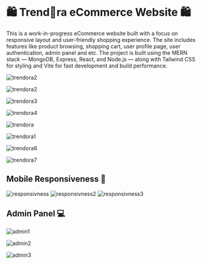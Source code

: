 # 🛍️ Trend🍊ra eCommerce Website 🛍️
This is a work-in-progress eCommerce website built with a focus on responsive layout and user-friendly shopping experience. 
The site includes features like product browsing, shopping cart, user profile page, user authentication, admin panel and etc. The project is built using the MERN stack — 
MongoDB, Express, React, and Node.js — along with Tailwind CSS for 
styling and Vite for fast development and build performance.

![trendora2](https://github.com/user-attachments/assets/3f41b84d-f7b6-4e7b-9d03-25e62a76614b)


![trendora2](https://github.com/user-attachments/assets/d7b1d4c7-c235-4580-9cc3-5a23a5707bba)

![trendora3](https://github.com/user-attachments/assets/86e70609-c255-48a9-b471-c33c05202e68)

![trendora4](https://github.com/user-attachments/assets/917f834a-abe6-4470-9b7d-ce85cc96fe79)

![trendora](https://github.com/user-attachments/assets/e6091235-c5cf-450b-b386-d0f94f2ed323)

![trendora1](https://github.com/user-attachments/assets/5683e09b-b4dd-4682-882f-94bbadb5bb81)

![trendora6](https://github.com/user-attachments/assets/4c9d7915-b3e8-4d94-a8c2-5bd644d19cc6)

![trendora7](https://github.com/user-attachments/assets/24143d89-312d-4f2a-ba78-a9e008d0c58f)



## Mobile Responsiveness 📱
![responsivness](https://github.com/user-attachments/assets/216674b3-6077-4edd-9527-1eb5eb6edd4e) ![responsivness2](https://github.com/user-attachments/assets/5e2e8425-0f15-462d-8725-5f516f5cc564) ![responsivness3](https://github.com/user-attachments/assets/38626358-6551-47eb-b65a-639418382df2)



## Admin Panel 💻
![admin1](https://github.com/user-attachments/assets/6bf15fe5-977f-4746-8216-1cf4207c0ec9) 

![admin2](https://github.com/user-attachments/assets/cc32c2e1-9764-4a93-83f7-15eafa6c9b6a)

![admin3](https://github.com/user-attachments/assets/f8f8cd6d-2380-4792-9ff3-dd9dd11b7179)






